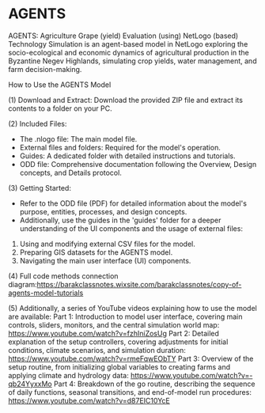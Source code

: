 # AGENTS
AGENTS: Agriculture Grape (yield) Evaluation (using) NetLogo (based) Technology Simulation is an agent-based model in NetLogo exploring the socio-ecological and economic dynamics of agricultural production in the Byzantine Negev Highlands, simulating crop yields, water management, and farm decision-making.

How to Use the AGENTS Model

(1) Download and Extract:
Download the provided ZIP file and extract its contents to a folder on your PC.

(2) Included Files:
- The .nlogo file: The main model file.
- External files and folders: Required for the model's operation.
- Guides: A dedicated folder with detailed instructions and tutorials.
- ODD file: Comprehensive documentation following the Overview, Design concepts, and Details protocol.

(3) Getting Started:
- Refer to the ODD file (PDF) for detailed information about the model's purpose, entities, processes, and design concepts.
- Additionally, use the guides in the 'guides' folder for a deeper understanding of the UI components and the usage of external files:
1. Using and modifying external CSV files for the model.
2. Preparing GIS datasets for the AGENTS model.
3. Navigating the main user interface (UI) components.

(4) Full code methods connection diagram:https://barakclassnotes.wixsite.com/barakclassnotes/copy-of-agents-model-tutorials

(5) Additionally, a series of YouTube videos explaining how to use the model are available:
Part 1: Introduction to model user interface, covering main controls, sliders, monitors, and the central simulation world map: https://www.youtube.com/watch?v=fzhIniZosUg
Part 2: Detailed explanation of the setup controllers, covering adjustments for initial conditions, climate scenarios, and simulation duration: https://www.youtube.com/watch?v=rmeFqwEObTY
Part 3: Overview of the setup routine, from initializing global variables to creating farms and applying climate and hydrology data: https://www.youtube.com/watch?v=-qb24YyxxMo
Part 4: Breakdown of the go routine, describing the sequence of daily functions, seasonal transitions, and end-of-model run procedures: https://www.youtube.com/watch?v=d87EIC10YcE
